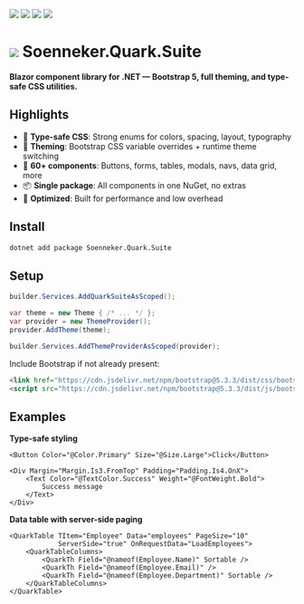 ﻿[![](https://img.shields.io/nuget/v/soenneker.quark.suite.svg?style=for-the-badge)](https://www.nuget.org/packages/soenneker.quark.suite/)
[![](https://img.shields.io/github/actions/workflow/status/soenneker/soenneker.quark.suite/publish-package.yml?style=for-the-badge)](https://github.com/soenneker/soenneker.quark.suite/actions/workflows/publish-package.yml)
[![](https://img.shields.io/nuget/dt/soenneker.quark.suite.svg?style=for-the-badge)](https://www.nuget.org/packages/soenneker.quark.suite/)
[![](https://img.shields.io/badge/Demo-Live-blueviolet?style=for-the-badge&logo=github)](https://soenneker.github.io/soenneker.quark.suite/)

# ![](https://user-images.githubusercontent.com/4441470/224455560-91ed3ee7-f510-4041-a8d2-3fc093025112.png) Soenneker.Quark.Suite

**Blazor component library for .NET — Bootstrap 5, full theming, and type-safe CSS utilities.**

## Highlights

- 🎯 **Type-safe CSS**: Strong enums for colors, spacing, layout, typography  
- 🎨 **Theming**: Bootstrap CSS variable overrides + runtime theme switching  
- 🧩 **60+ components**: Buttons, forms, tables, modals, navs, data grid, more  
- 📦 **Single package**: All components in one NuGet, no extras  
- 🚀 **Optimized**: Built for performance and low overhead  

## Install

```bash
dotnet add package Soenneker.Quark.Suite
````

## Setup

```csharp
builder.Services.AddQuarkSuiteAsScoped();

var theme = new Theme { /* ... */ };
var provider = new ThemeProvider();
provider.AddTheme(theme);

builder.Services.AddThemeProviderAsScoped(provider);
```

Include Bootstrap if not already present:

```html
<link href="https://cdn.jsdelivr.net/npm/bootstrap@5.3.3/dist/css/bootstrap.min.css" rel="stylesheet" />
<script src="https://cdn.jsdelivr.net/npm/bootstrap@5.3.3/dist/js/bootstrap.min.js"></script>
```

## Examples

**Type-safe styling**

```razor
<Button Color="@Color.Primary" Size="@Size.Large">Click</Button>

<Div Margin="Margin.Is3.FromTop" Padding="Padding.Is4.OnX">
    <Text Color="@TextColor.Success" Weight="@FontWeight.Bold">
        Success message
    </Text>
</Div>
```

**Data table with server-side paging**

```razor
<QuarkTable TItem="Employee" Data="employees" PageSize="10"
            ServerSide="true" OnRequestData="LoadEmployees">
    <QuarkTableColumns>
        <QuarkTh Field="@nameof(Employee.Name)" Sortable />
        <QuarkTh Field="@nameof(Employee.Email)" />
        <QuarkTh Field="@nameof(Employee.Department)" Sortable />
    </QuarkTableColumns>
</QuarkTable>
```